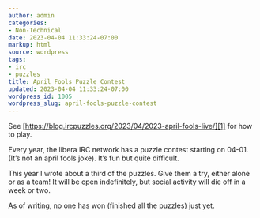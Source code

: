 ```yaml
---
author: admin
categories:
- Non-Technical
date: 2023-04-04 11:33:24-07:00
markup: html
source: wordpress
tags:
- irc
- puzzles
title: April Fools Puzzle Contest
updated: 2023-04-04 11:33:24-07:00
wordpress_id: 1005
wordpress_slug: april-fools-puzzle-contest
---
```

See [https://blog.ircpuzzles.org/2023/04/2023-april-fools-live/][1] for how to play.

Every year, the libera IRC network has a puzzle contest starting on 04-01. (It’s not an april fools joke). It’s fun but quite difficult.

This year I wrote about a third of the puzzles. Give them a try, either alone or as a team! It will be open indefinitely, but social activity will die off in a week or two.

As of writing, no one has won (finished all the puzzles) just yet.

[1]: https://blog.ircpuzzles.org/2023/04/2023-april-fools-live/
